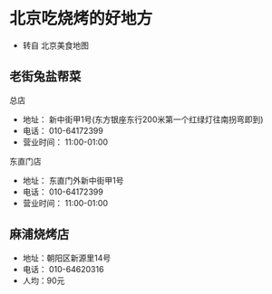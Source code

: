 # 北京吃烧烤的好地方 #
- 转自 北京美食地图

## 老街兔盐帮菜 ##
总店
- 地址： 新中街甲1号(东方银座东行200米第一个红绿灯往南拐弯即到)
- 电话： 010-64172399
- 营业时间： 11:00-01:00 

东直门店
- 地址： 东直门外新中街甲1号
- 电话： 010-64172399
- 营业时间： 11:00-01:00

## 麻浦烧烤店 ##
- 地址：朝阳区新源里14号
- 电话： 010-64620316
- 人均：90元 